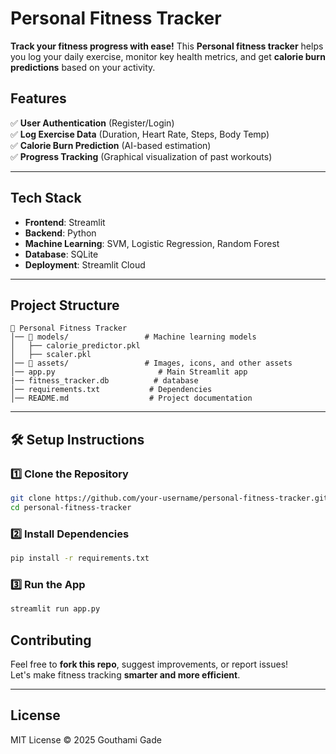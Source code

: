 # **Personal Fitness Tracker**  

**Track your fitness progress with ease!** This **Personal fitness tracker** helps you log your daily exercise, monitor key health metrics, and get **calorie burn predictions** based on your activity.  

## **Features**  
✅ **User Authentication** (Register/Login)  
✅ **Log Exercise Data** (Duration, Heart Rate, Steps, Body Temp)  
✅ **Calorie Burn Prediction** (AI-based estimation)  
✅ **Progress Tracking** (Graphical visualization of past workouts)

---

## **Tech Stack**  
- **Frontend**: Streamlit  
- **Backend**: Python  
- **Machine Learning**: SVM, Logistic Regression, Random Forest  
- **Database**: SQLite  
- **Deployment**: Streamlit Cloud  

---

## **Project Structure**  
```
📁 Personal Fitness Tracker  
│── 📁 models/                 # Machine learning models  
│   ├── calorie_predictor.pkl  
│   ├── scaler.pkl 
│── 📁 assets/                 # Images, icons, and other assets  
│── app.py                       # Main Streamlit app 
|── fitness_tracker.db          # database
│── requirements.txt           # Dependencies  
│── README.md                  # Project documentation  
```

---

## 🛠️ **Setup Instructions**  
### **1️⃣ Clone the Repository**  
```bash
git clone https://github.com/your-username/personal-fitness-tracker.git
cd personal-fitness-tracker
```

### **2️⃣ Install Dependencies**  
```bash
pip install -r requirements.txt
```

### **3️⃣ Run the App**  
```bash
streamlit run app.py
```

## **Contributing**  
Feel free to **fork this repo**, suggest improvements, or report issues!  
Let's make fitness tracking **smarter and more efficient**.

---

## **License**  
MIT License © 2025 Gouthami Gade  
